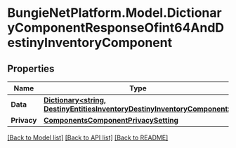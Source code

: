 # BungieNetPlatform.Model.DictionaryComponentResponseOfint64AndDestinyInventoryComponent
## Properties

Name | Type | Description | Notes
------------ | ------------- | ------------- | -------------
**Data** | [**Dictionary&lt;string, DestinyEntitiesInventoryDestinyInventoryComponent&gt;**](DestinyEntitiesInventoryDestinyInventoryComponent.md) |  | [optional] 
**Privacy** | [**ComponentsComponentPrivacySetting**](ComponentsComponentPrivacySetting.md) |  | [optional] 

[[Back to Model list]](../README.md#documentation-for-models) [[Back to API list]](../README.md#documentation-for-api-endpoints) [[Back to README]](../README.md)


